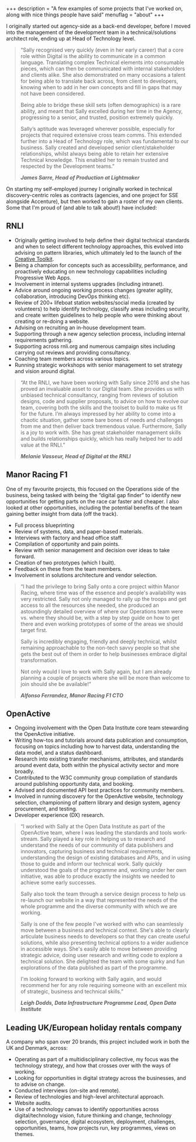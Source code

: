 +++
description = "A few examples of some projects that I've worked on, along with nice things people have said"
menuflag    = "about"
+++

I originally started out agency-side as a back-end developer, before I moved into the management of the development team in a technical/solutions architect role, ending up at Head of Technology level. 

<blockquote>
<p>“Sally recognised very quickly (even in her early career) that a core role within Digital is the ability to communicate in a common language. Translating complex Technical elements into consumable pieces, which can then be communicated with internal stakeholders and clients alike. She also demonstrated on many occasions a talent for being able to translate back across, from client to developers, knowing when to add in her own concepts and fill in gaps that may not have been considered.</p>
 
<p>Being able to bridge these skill sets (often demographics) is a rare ability, and meant that Sally excelled during her time in the Agency, progressing to a senior, and trusted, position extremely quickly.</p>
 
<p>Sally’s aptitude was leveraged wherever possible, especially for projects that required extensive cross team comms. This extended further into a Head of Technology role, which was fundamental to our business. Sally created and developed senior client/stakeholder relationships, whilst always being able to retain her extensive Technical knowledge. This enabled her to remain trusted and respected by the Development teams.”</p>
 
<b><i>James Sarre, Head of Production at Lightmaker</i></b>
</blockquote>


On starting my self-employed journey I originally worked in technical discovery-centric roles as contracts (agencies, and one project for SSE alongside Accenture), but then worked to gain a roster of my own clients. Some that I'm proud of (and able to talk about!) have included:


## RNLI

* Originally getting involved to help define their digital technical standards and when to select different technology approaches, this evolved into advising on pattern libraries, which ultimately led to the launch of the [Creative Toolkit](rnli.org/creative-toolkit).
* Being a champion for concepts such as accessibility, performance, and proactively educating on new technology capabilities including Progressive Web Apps.
* Involvement in internal systems upgrades (including intranet).
* Advice around ongoing working process changes (greater agility, collaboration, introducing DevOps thinking etc).
* Review of 200+ lifeboat station websites/social media (created by volunteers) to help identify technology, classify areas including security, and create written guidelines to help people who were thinking about creating or re-doing a website.
* Advising on recruiting an in-house development team.
* Supporting through a new agency selection process, including internal requirements gathering.
* Supporting across rnli.org and numerous campaign sites including carrying out reviews and providing consultancy.
* Coaching team members across various topics.
* Running strategic workshops with senior management to set strategy and vision around digital.

<blockquote>
<p>“At the RNLI, we have been working with Sally since 2016 and she has proved an invaluable asset to our Digital team.  She provides us with unbiased technical consultancy, ranging from reviews of solution designs, code and supplier proposals, to advice on how to evolve our team, covering both the skills and the toolset to build to make us fit for the future. I’m always impressed by her ability to come into a chaotic situation, gather some bare bones of needs and challenges from me and then deliver back tremendous value. Furthermore, Sally is a joy to work with.  She has great stakeholder management skills and builds relationships quickly, which has really helped her to add value at the RNLI.”</p>
 
<b><i>Melanie Vasseur, Head of Digital at the RNLI</i></b>
</blockquote>


## Manor Racing F1
One of my favourite projects, this focused on the Operations side of the business, being tasked with being the “digital gap finder” to identify new opportunities for getting parts on the race car faster and cheaper. I also looked at other opportunities, including the potential benefits of the team gaining better insight from data (off the track).

* Full process blueprinting
* Review of systems, data, and paper-based materials.
* Interviews with factory and head office staff.
* Compilation of opportunity and pain points.
* Review with senior management and decision over ideas to take forward.
* Creation of two prototypes (which I built).
* Feedback on these from the team members.
* Involvement in solutions architecture and vendor selection.

<blockquote>
<p>“I had the privilege to bring Sally onto a core project within Manor Racing, where time was of the essence and people's availability was very restricted. Sally not only managed to rally up the troops and get access to all the resources she needed, she produced an astoundingly detailed overview of where our Operations team were vs. where they should be, with a step by step guide on how to get there and even working prototypes of some of the areas we should target first.</p>

<p>Sally is incredibly engaging, friendly and deeply technical, whilst remaining approachable to the non-tech savvy people so that she gets the best out of them in order to help businesses embrace digital transformation.</p>

<p>Not only would I love to work with Sally again, but I am already planning a couple of projects where she will be more than welcome to join should she be available!”</p>

<b><i>Alfonso Ferrandez, Manor Racing F1 CTO</i></b>
</blockquote>

## OpenActive

* Ongoing involvement with the Open Data Institute core team stewarding the OpenActive initiative.
* Writing how-tos and tutorials around data publication and consumption, focusing on topics including how to harvest data, understanding the data model, and a status dashboard.
* Research into existing transfer mechanisms, attributes, and standards around event data, both within the physical activity sector and more broadly.
* Contributed to the W3C community group compilation of standards around publishing opportunity data, and booking.
* Advised and documented API best practices for community members.
* Involved in running discovery for the OpenActive website, technology selection, championing of pattern library and design system, agency procurement, and testing.
* Developer experience (DX) research.

<blockquote>
<p>“I worked with Sally at the Open Data Institute as part of the OpenActive team, where I was leading the standards and tools work-stream. Sally played a key role in helping us to research and understand the needs of our community of data publishers and innovators, capturing business and technical requirements, understanding the design of existing databases and APIs, and in using those to guide and inform our technical work. Sally quickly understood the goals of the programme and, working under her own initiative, was able to produce exactly the insights we needed to achieve some early successes.</p>

<p>Sally also took the team through a service design process to help us re-launch our website in a way that represented the needs of the whole programme and the diverse community with which we are working.</p>

<p>Sally is one of the few people I've worked with who can seamlessly move between a business and technical context. She's able to clearly articulate business needs to developers so that they can create useful solutions, while also presenting technical options to a wider audience in accessible ways. She's easily able to move between providing strategic advice, doing user research and writing code to explore a technical solution. She delighted the team with some quirky and fun explorations of the data published as part of the programme.</p>

<p>I'm looking forward to working with Sally again, and would recommend her for any role requiring someone with an excellent mix of strategic, business and technical skills.”</p>

<b><i>Leigh Dodds, Data Infrastructure Programme Lead, Open Data Institute</i></b>
</blockquote>

## Leading UK/European holiday rentals company

A company who span over 20 brands, this project included work in both the UK and Denmark, across:

* Operating as part of a multidisciplinary collective, my focus was the technology strategy, and how that crosses over with the ways of working.
* Looking for opportunities in digital strategy across the businesses, and to advise on change. 
* Conducted interviews (on-site and remote).
* Review of technologies and high-level architectural approach.
* Website audits.
* Use of a technology canvas to identify opportunities across digital/technology vision, future thinking and change, technology selection, governance, digital ecosystem, deployment, challenges, opportunities, teams, how projects run, key programmes, views on themes.






